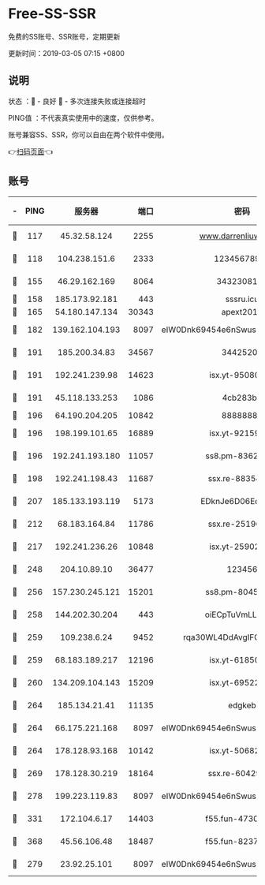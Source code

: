 # Free-SS-SSR

免费的SS账号、SSR账号，定期更新

更新时间：2019-03-05 07:15 +0800

## 说明

状态     ：🙂 - 良好 🙁 - 多次连接失败或连接超时

PING值   ：不代表真实使用中的速度，仅供参考。

账号兼容SS、SSR，你可以自由在两个软件中使用。

👉[扫码页面](https://liesauer.github.io/free-ss-ssr.github.io/)👈

## 账号

|-|PING|服务器|端口|密码|加密方式|区域|
|:----:|:----:|:-----:|-----:|:----:|:----:|:----:|
|🙂|117|45.32.58.124|2255|www.darrenliuwei.com|aes-256-cfb|JP|
|🙂|118|104.238.151.6|2333|12345678900|aes-256-cfb|JP|
|🙂|155|46.29.162.169|8064|3432308177|aes-256-cfb|RU|
|🙂|158|185.173.92.181|443|sssru.icu|rc4-md5|RU|
|🙂|165|54.180.147.134|30343|apext2019|chacha20|KR|
|🙂|182|139.162.104.193|8097|eIW0Dnk69454e6nSwuspv9DmS201tQ0D|aes-256-cfb|JP|
|🙂|191|185.200.34.83|34567|34425208|aes-256-cfb|US|
|🙂|191|192.241.239.98|14623|isx.yt-95080154|aes-256-cfb|US|
|🙂|191|45.118.133.253|1086|4cb283b8|aes-256-cfb|SG|
|🙂|196|64.190.204.205|10842|88888888|rc4-md5|US|
|🙂|196|198.199.101.65|16889|isx.yt-92159574|aes-256-cfb|US|
|🙂|196|192.241.193.180|11057|ss8.pm-83620677|aes-256-cfb|US|
|🙂|198|192.241.198.43|11687|ssx.re-88354290|aes-256-cfb|US|
|🙂|207|185.133.193.119|5173|EDknJe6D06EoWDaw|aes-256-cfb|US|
|🙂|212|68.183.164.84|11786|ssx.re-25196932|aes-256-cfb|US|
|🙂|217|192.241.236.26|10848|isx.yt-25902740|aes-256-cfb|US|
|🙂|248|204.10.89.10|36477|123456|aes-256-cfb|US|
|🙂|256|157.230.245.121|15201|ss8.pm-80454151|aes-256-cfb|SG|
|🙂|258|144.202.30.204|443|oiECpTuVmLLxk4Ts|aes-256-cfb|US|
|🙂|259|109.238.6.24|9452|rqa30WL4DdAvgIFG6Fs3znzTa|aes-256-cfb|FR|
|🙂|259|68.183.189.217|12196|isx.yt-61850087|aes-256-cfb|SG|
|🙂|260|134.209.104.143|15209|isx.yt-69522000|aes-256-cfb|SG|
|🙂|264|185.134.21.41|11135|edgkeb|aes-256-cfb|GB|
|🙂|264|66.175.221.168|8097|eIW0Dnk69454e6nSwuspv9DmS201tQ0D|aes-256-cfb|US|
|🙂|264|178.128.93.168|10142|isx.yt-50682573|aes-256-cfb|SG|
|🙂|269|178.128.30.219|18164|ssx.re-60429944|aes-256-cfb|SG|
|🙂|278|199.223.119.83|8097|eIW0Dnk69454e6nSwuspv9DmS201tQ0D|aes-256-cfb|US|
|🙂|331|172.104.6.17|14403|f55.fun-47304627|aes-256-cfb|US|
|🙂|368|45.56.106.48|18487|f55.fun-82379795|aes-256-cfb|US|
|🙂|279|23.92.25.101|8097|eIW0Dnk69454e6nSwuspv9DmS201tQ0D|aes-256-cfb|US|
